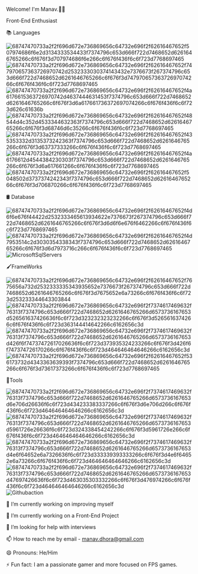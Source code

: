 Welcome! I'm Manav.🙋‍♂️

Front-End Enthusiast

📚 Languages

![68747470733a2f2f696d672e736869656c64732e696f2f62616467652f507974686f6e2d3134333534433f7374796c653d666f722d7468652d6261646765266c6f676f3d707974686f6e266c6f676f436f6c6f723d7768697465](https://user-images.githubusercontent.com/75903971/235540119-0bfc38ee-e86b-4ffc-a201-7e218cfac1cc.svg)![68747470733a2f2f696d672e736869656c64732e696f2f62616467652f747970657363726970742d2532333030374143432e7376673f267374796c653d666f722d7468652d6261646765266c6f676f3d74797065736372697074266c6f676f436f6c6f723d7768697465](https://user-images.githubusercontent.com/75903971/235538534-96012ce1-62bb-4313-b133-051ccaf4a3da.svg)![68747470733a2f2f696d672e736869656c64732e696f2f62616467652f4a6176615363726970742d4637444631453f7374796c653d666f722d7468652d6261646765266c6f676f3d6a617661736372697074266c6f676f436f6c6f723d626c61636b](https://user-images.githubusercontent.com/75903971/235538545-64c531e3-2309-4a35-8808-32e4e1028035.svg)![68747470733a2f2f696d672e736869656c64732e696f2f62616467652f48544d4c352d4533344632363f7374796c653d666f722d7468652d6261646765266c6f676f3d68746d6c35266c6f676f436f6c6f723d7768697465](https://user-images.githubusercontent.com/75903971/235538552-859ce4ea-9a77-4b07-a3f5-406f378693e2.svg)![68747470733a2f2f696d672e736869656c64732e696f2f62616467652f435353332d3135373242363f7374796c653d666f722d7468652d6261646765266c6f676f3d63737333266c6f676f436f6c6f723d7768697465](https://user-images.githubusercontent.com/75903971/235538561-8c38502d-b492-46d4-a306-d01ee0d9e036.svg)![68747470733a2f2f696d672e736869656c64732e696f2f62616467652f4a6176612d4544384230303f7374796c653d666f722d7468652d6261646765266c6f676f3d6a617661266c6f676f436f6c6f723d7768697465](https://user-images.githubusercontent.com/75903971/235538570-1d9db858-07d6-40de-9487-d0ad59ceeec1.svg)![68747470733a2f2f696d672e736869656c64732e696f2f62616467652f5048502d3737374242343f7374796c653d666f722d7468652d6261646765266c6f676f3d706870266c6f676f436f6c6f723d7768697465](https://user-images.githubusercontent.com/75903971/235538694-d9fdf0f5-6bac-46df-acae-683b584f3a5f.svg)

🛢 Database

![68747470733a2f2f696d672e736869656c64732e696f2f62616467652f4d6f6e676f44422d2532333465613934622e7376673f267374796c653d666f722d7468652d6261646765266c6f676f3d6d6f6e676f6462266c6f676f436f6c6f723d7768697465](https://user-images.githubusercontent.com/75903971/235538724-5589475e-7bd3-41a8-9e9d-de99751e6a1a.svg)![68747470733a2f2f696d672e736869656c64732e696f2f62616467652f4d7953514c2d3030354338343f7374796c653d666f722d7468652d6261646765266c6f676f3d6d7973716c266c6f676f436f6c6f723d7768697465](https://user-images.githubusercontent.com/75903971/235538741-cfa2c638-4752-416a-9535-67a9bffb00ba.svg)![MicrosoftSqlServers](https://user-images.githubusercontent.com/75903971/235539467-f66a469a-d073-402c-8f27-778cec9b3c14.svg)


🖌️FrameWorks

![68747470733a2f2f696d672e736869656c64732e696f2f62616467652f7675656a732d2532333335343935652e7376673f267374796c653d666f722d7468652d6261646765266c6f676f3d7675652e6a73266c6f676f436f6c6f723d253233344643303844](https://user-images.githubusercontent.com/75903971/235538758-f4ee2d38-846a-4a73-9924-cd387bfe1b37.svg)![68747470733a2f2f696d672e736869656c64732e696f2f7374617469632f76313f7374796c653d666f722d7468652d6261646765266d6573736167653d526561637426636f6c6f723d323232323232266c6f676f3d5265616374266c6f676f436f6c6f723d363144414642266c6162656c3d](https://user-images.githubusercontent.com/75903971/235538762-28a1bc0b-42ee-4d0a-8a3a-8a8491abf297.svg)![68747470733a2f2f696d672e736869656c64732e696f2f7374617469632f76313f7374796c653d666f722d7468652d6261646765266d6573736167653d426f6f74737472617026636f6c6f723d373935324233266c6f676f3d426f6f747374726170266c6f676f436f6c6f723d464646464646266c6162656c3d](https://user-images.githubusercontent.com/75903971/235538790-e7391f27-720b-4187-a718-bfdec3848471.svg)![68747470733a2f2f696d672e736869656c64732e696f2f62616467652f536173732d4343363639393f7374796c653d666f722d7468652d6261646765266c6f676f3d73617373266c6f676f436f6c6f723d7768697465](https://user-images.githubusercontent.com/75903971/235540063-1e1ed430-dbd2-4286-ab7e-d81f5611b030.svg)


🧰Tools

![68747470733a2f2f696d672e736869656c64732e696f2f7374617469632f76313f7374796c653d666f722d7468652d6261646765266d6573736167653d6e706d26636f6c6f723d434233383337266c6f676f3d6e706d266c6f676f436f6c6f723d464646464646266c6162656c3d](https://user-images.githubusercontent.com/75903971/235538827-03ac4b4b-e15f-4f0f-b9ba-fe842752d865.svg)![68747470733a2f2f696d672e736869656c64732e696f2f7374617469632f76313f7374796c653d666f722d7468652d6261646765266d6573736167653d5961726e26636f6c6f723d324338454242266c6f676f3d5961726e266c6f676f436f6c6f723d464646464646266c6162656c3d](https://user-images.githubusercontent.com/75903971/235538831-f6e2fb52-8078-45fb-8882-4733f2b99e03.svg)![68747470733a2f2f696d672e736869656c64732e696f2f7374617469632f76313f7374796c653d666f722d7468652d6261646765266d6573736167653d4e6f64652e6a7326636f6c6f723d333339393333266c6f676f3d4e6f64652e6a73266c6f676f436f6c6f723d464646464646266c6162656c3d](https://user-images.githubusercontent.com/75903971/235538839-f329ee2e-db06-4911-b8c0-9d22fd81acd8.svg)![68747470733a2f2f696d672e736869656c64732e696f2f7374617469632f76313f7374796c653d666f722d7468652d6261646765266d6573736167653d47697426636f6c6f723d463035303332266c6f676f3d476974266c6f676f436f6c6f723d464646464646266c6162656c3d](https://user-images.githubusercontent.com/75903971/235538846-7b09af50-0105-4578-a8b9-3024bf6d5683.svg)![Githubaction](https://user-images.githubusercontent.com/75903971/235539364-a33baa9e-0379-4107-b9c3-e144a681e531.svg)


🔭 I’m currently working on improving myself

🌱 I’m currently working on a Front-End Project

🤔 I’m looking for help with interviews

📫 How to reach me by email - manav.dhora@gmail.com

😄 Pronouns: He/Him

⚡ Fun fact: I am a passionate gamer and more focused on FPS games.

<!---
notendurable/notendurable is a ✨ special ✨ repository because its `README.md` (this file) appears on your GitHub profile.
You can click the Preview link to take a look at your changes.
--->
